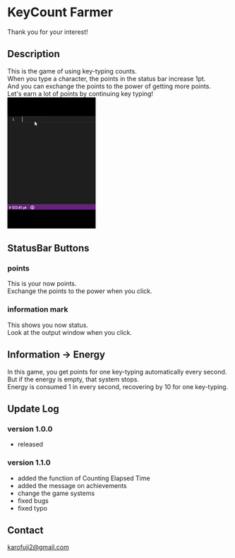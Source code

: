 # KeyCount Farmer
Thank you for your interest!

## Description
This is the game of using key-typing counts.  
When you type a character, the points in the status bar increase 1pt.  
And you can exchange the points to the power of getting more points.  
Let's earn a lot of points by continuing key typing!  
![demo](https://raw.githubusercontent.com/kato-hiroto/KeyClickFarmer/master/KeyClickFarmer01.gif)

## StatusBar Buttons
### points
This is your now points.  
Exchange the points to the power when you click.  

### information mark
This shows you now status.  
Look at the output window when you click.  

## Information -> Energy
In this game, you get points for one key-typing automatically every second.  
But if the energy is empty, that system stops.  
Energy is consumed 1 in every second, recovering by 10 for one key-typing.  

## Update Log
### version 1.0.0
- released

### version 1.1.0
- added the function of Counting Elapsed Time
- added the message on achievements
- change the game systems
- fixed bugs
- fixed typo

## Contact
karofuji2@gmail.com

